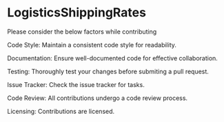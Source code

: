 # LogisticsShippingRates

Please consider the below factors while contributing

Code Style:
Maintain a consistent code style for readability.

Documentation:
Ensure well-documented code for effective collaboration.

Testing:
Thoroughly test your changes before submiting a pull request.

Issue Tracker:
Check the issue tracker for tasks.

Code Review:
All contributions  undergo a code review process.

Licensing:
Contributions are licensed.
